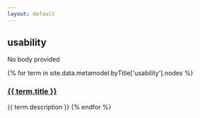 ```yaml
---
layout: default
---
```

<style>
.initial-content {
  padding-left:5%;
  padding-right:25px;
}
</style>

## usability

No body provided

{% for term in site.data.metamodel.byTitle['usability'].nodes %}
### <a href='/_pages/embed?t={{ term.title }}'>{{ term.title }}</a>

{{ term.description }}
{% endfor %}

